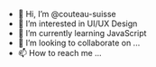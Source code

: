 - 👋 Hi, I’m @couteau-suisse
- 👀 I’m interested in UI/UX Design
- 🌱 I’m currently learning JavaScript
- 💞️ I’m looking to collaborate on ...
- 📫 How to reach me ...

<!---
couteau-suisse/couteau-suisse is a ✨ special ✨ repository because its `README.md` (this file) appears on your GitHub profile.
You can click the Preview link to take a look at your changes.
--->
